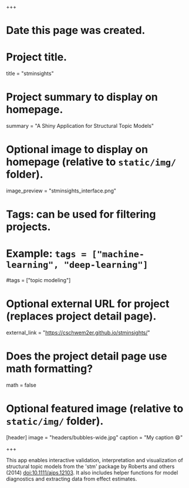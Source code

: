 +++
# Date this page was created.


# Project title.
title = "stminsights"

# Project summary to display on homepage.
summary = "A Shiny Application for Structural Topic Models"

# Optional image to display on homepage (relative to `static/img/` folder).
image_preview = "stminsights_interface.png"

# Tags: can be used for filtering projects.
# Example: `tags = ["machine-learning", "deep-learning"]`
#tags = ["topic modeling"]

# Optional external URL for project (replaces project detail page).
external_link = "https://cschwem2er.github.io/stminsights/"

# Does the project detail page use math formatting?
math = false

# Optional featured image (relative to `static/img/` folder).
[header]
image = "headers/bubbles-wide.jpg"
caption = "My caption :smile:"

+++

This app enables interactive validation, interpretation and visualization of structural topic models from the 'stm' package by Roberts and others (2014) <doi:10.1111/ajps.12103>. It also includes helper functions for model diagnostics and extracting data from effect estimates.
